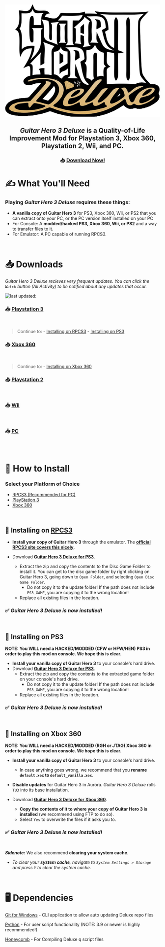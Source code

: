 <div align="center">

![Header Image](dependencies/header.png)

## *Guitar Hero 3 Deluxe* is a Quality-of-Life Improvement Mod for Playstation 3, Xbox 360, Playstation 2, Wii, and PC.

### 📥 [Download Now!](#%EF%B8%8F-what-youll-need)

</div>

# ✍️ What You'll Need

### Playing *Guitar Hero 3 Deluxe* requires these things:

- **A vanilla copy of Guitar Hero 3** for PS3, Xbox 360, Wii, or PS2 that you can extract onto your PC, or the PC version itself installed on your PC
- For Console: A **modded/hacked PS3, Xbox 360, Wii, or PS2** and a way to transfer files to it.
- For Emulator: A PC capable of running RPCS3.

<br/>

# 📥 Downloads

*Guitar Hero 3 Deluxe recieves very frequent updates. You can click the `Watch` button (All Activity) to be notified about any updates that occur.*

![last updated:](https://img.shields.io/github/last-commit/LlysiX/guitar-hero-3-deluxe?label=last%20updated%3A)
### 📥 [Playstation 3](https://nightly.link/LlysiX/guitar-hero-3-deluxe/workflows/build/main/GH3DX-PS3.zip)

<br/>

> Continue to: 
    - [Installing on RPCS3](#-installing-on-rpcs3)
    - [Installing on PS3](#-installing-on-ps3)

### 📥 [Xbox 360](https://nightly.link/LlysiX/guitar-hero-3-deluxe/workflows/build/main/GH3DX-Xbox.zip)

<br/>

> Continue to: 
    - [Installing on Xbox 360](#-installing-on-xbox-360)

### 📥 [Playstation 2](https://nightly.link/LlysiX/guitar-hero-3-deluxe/workflows/build/main/GH3DX-PS2.zip)

<br/>

### 📥 [Wii](https://nightly.link/LlysiX/guitar-hero-3-deluxe/workflows/build/main/GH3DX-Wii.zip)

<br/>

### 📥 [PC](https://nightly.link/LlysiX/guitar-hero-3-deluxe/workflows/build/main/GH3DX-PC.zip)

<br/>

<br/>

# 📩 How to Install

### Select your Platform of Choice

  - [RPCS3 (Recommended for PC)](#-installing-on-rpcs3)
  - [PlayStation 3](#-installing-on-ps3)
  - [Xbox 360](#-installing-on-xbox-360)

<br/>

## 📩 Installing on [RPCS3](https://rpcs3.net/)

* **Install your copy of Guitar Hero 3** through the emulator. The [**official RPCS3 site covers this nicely**](https://rpcs3.net/quickstart).

* Download [**Guitar Hero 3 Deluxe for PS3**](https://nightly.link/LlysiX/guitar-hero-3-deluxe/workflows/build/main/GH3DX-PS3.zip). 
  * Extract the zip and copy the contents to the Disc Game Folder to install it. You can get to the disc game folder by right clicking on Guitar Hero 3, going down to `Open Folder`, and selecting `Open Disc Game Folder`.
  	* Do not copy it to the update folder! If the path does not include `PS3_GAME`, you are copying it to the wrong location!
  * Replace all existing files in the location.

### ✅ ***Guitar Hero 3 Deluxe is now installed!***

<br/>

## 📩 Installing on PS3

**NOTE: You WILL need a HACKED/MODDED (CFW or HFW/HEN) PS3 in order to play this mod on console. We hope this is clear.**

* **Install your vanilla copy of Guitar Hero 3** to your console's hard drive.
* Download [**Guitar Hero 3 Deluxe for PS3**](https://nightly.link/LlysiX/guitar-hero-3-deluxe/workflows/build/main/GH3DX-PS3.zip). 
  * Extract the zip and copy the contents to the extracted game folder on your console's hard drive.
  	* Do not copy it to the update folder! If the path does not include `PS3_GAME`, you are copying it to the wrong location!
  * Replace all existing files in the location.

### ✅ ***Guitar Hero 3 Deluxe is now installed!***

<br/>

## 📩 Installing on Xbox 360

**NOTE: You WILL need a HACKED/MODDED (RGH or JTAG) Xbox 360 in order to play this mod on console. We hope this is clear.**

* **Install your vanilla copy of Guitar Hero 3** to your console's hard drive.
  * In case anything goes wrong, we recommend that you **rename `default.xex` to `default_vanilla.xex`**.

* **Disable updates** for Guitar Hero 3 in Aurora. *Guitar Hero 3 Deluxe* rolls `TU3` into its base installation.

* Download [**Guitar Hero 3 Deluxe for Xbox 360**](https://nightly.link/LlysiX/guitar-hero-3-deluxe/workflows/build/main/GH3DX-Xbox.zip). 
  * **Copy the contents of it to where your copy of Guitar Hero 3 is installed** (we recommend using FTP to do so).
  * Select `Yes` to overwrite the files if it asks you to.

### ✅ ***Guitar Hero 3 Deluxe is now installed!***

<br/>

***Sidenote:*** We also recommend **clearing your system cache**.
* *To clear your **system cache**, navigate to `System Settings > Storage` and press `Y` to clear the system cache.*

<br/>


# 🖥️ Dependencies

[Git for Windows](https://gitforwindows.org/) - CLI application to allow auto updating Deluxe repo files

[Python](https://www.python.org/downloads/) - For user script functionality (NOTE: 3.9 or newer is highly recommended!)

[Honeycomb](https://github.com/AddyMills/Honeycomb-CLI/releases/latest) - For Compiling Deluxe q script files